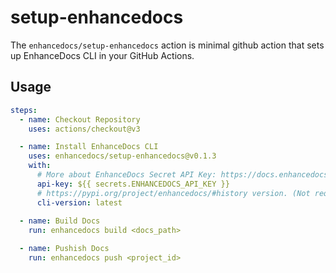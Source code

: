 # setup-enhancedocs

The `enhancedocs/setup-enhancedocs` action is minimal github action that sets up EnhanceDocs CLI in your GitHub Actions.

## Usage

```yaml
steps:
  - name: Checkout Repository
    uses: actions/checkout@v3

  - name: Install EnhanceDocs CLI
    uses: enhancedocs/setup-enhancedocs@v0.1.3
    with:
      # More about EnhanceDocs Secret API Key: https://docs.enhancedocs.com/security/api-keys
      api-key: ${{ secrets.ENHANCEDOCS_API_KEY }}
      # https://pypi.org/project/enhancedocs/#history version. (Not required); Defaults to `latest` if not provided
      cli-version: latest
  
  - name: Build Docs
    run: enhancedocs build <docs_path>

  - name: Pushish Docs
    run: enhancedocs push <project_id>
```
